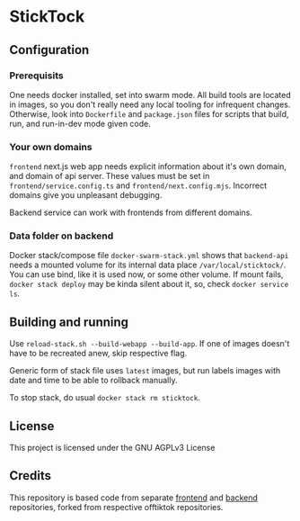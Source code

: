 # StickTock

## Configuration

### Prerequisits

One needs docker installed, set into swarm mode. All build tools are located in images, so you don't really need any local tooling for infrequent changes. Otherwise, look into `Dockerfile` and `package.json` files for scripts that build, run, and run-in-dev mode given code.

### Your own domains

`frontend` next.js web app needs explicit information about it's own domain, and domain of api server.
These values must be set in `frontend/service.config.ts` and `frontend/next.config.mjs`.
Incorrect domains give you unpleasant debugging.

Backend service can work with frontends from different domains.

### Data folder on backend

Docker stack/compose file `docker-swarm-stack.yml` shows that `backend-api` needs a mounted volume for its internal data place `/var/local/sticktock/`. You can use bind, like it is used now, or some other volume. If mount fails, `docker stack deploy` may be kinda silent about it, so, check `docker service ls`.

## Building and running

Use `reload-stack.sh --build-webapp --build-app`. If one of images doesn't have to be recreated anew, skip respective flag.

Generic form of stack file uses `latest` images, but run labels images with date and time to be able to rollback manually.

To stop stack, do usual `docker stack rm sticktock`.


## License

This project is licensed under the GNU AGPLv3 License

## Credits

This repository is based code from separate [frontend](https://github.com/PrivacySafe/original-sticktock) and [backend](https://github.com/PrivacySafe/original-sticktock-api) repositories, forked from respective offtiktok repositories.
